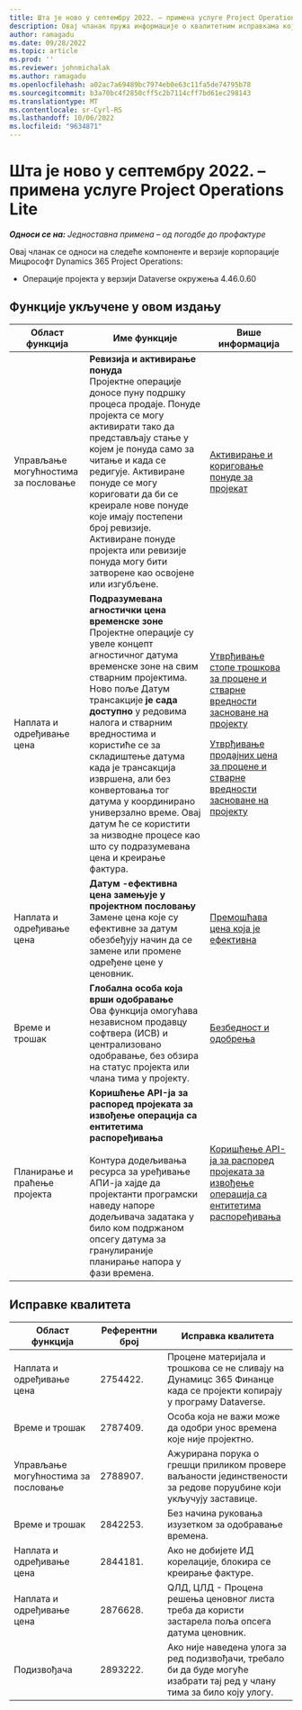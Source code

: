 ```yaml
---
title: Шта је ново у септембру 2022. – примена услуге Project Operations Lite
description: Овај чланак пружа информације о квалитетним исправкама које су доступне у издању Мицрософт Dynamics 365 Project Operations лите примене у септембру 2022.
author: ramagadu
ms.date: 09/28/2022
ms.topic: article
ms.prod: ''
ms.reviewer: johnmichalak
ms.author: ramagadu
ms.openlocfilehash: a02ac7a69489bc7974eb0e63c11fa5de74795b78
ms.sourcegitcommit: b3a70bc4f2850cff5c2b7114cff7bd61ec298143
ms.translationtype: MT
ms.contentlocale: sr-Cyrl-RS
ms.lasthandoff: 10/06/2022
ms.locfileid: "9634871"
---
```

# <a name="whats-new-september-2022---project-operations-lite-deployment"></a>Шта је ново у септембру 2022. – примена услуге Project Operations Lite

_**Односи се на:** Једноставна примена – од погодбе до профактуре_

Овај чланак се односи на следеће компоненте и верзије корпорације Мицрософт Dynamics 365 Project Operations:

- Операције пројекта у верзији Dataverse окружења 4.46.0.60

## <a name="features-included-in-this-release"></a>Функције укључене у овом издању

| Област функција | Име функције | Више информација |
| --- | --- | --- |
| Управљање могућностима за пословање | **Ревизија и активирање понуда**<br>Пројектне операције доносе пуну подршку процеса продаје. Понуде пројекта се могу активирати тако да представљају стање у којем је понуда само за читање и када се редигује. Активиране понуде се могу кориговати да би се креирале нове понуде које имају постепени број ревизије. Активиране понуде пројекта или ревизије понуда могу бити затворене као освојене или изгубљене. | [Активирање и кориговање понуде за пројекат](/dynamics365/project-operations/sales/activation-and-revision) |
| Наплата и одређивање цена | **Подразумевана агностички цена временске зоне**<br>Пројектне операције су увеле концепт агностичног датума временске зоне на свим стварним пројектима. Ново поље Датум трансакције **је сада доступно** у редовима налога и стварним вредностима и користиће се за складиштење датума када је трансакција извршена, али без конвертовања тог датума у координирано универзално време. Овај датум ће се користити за низводне процесе као што су подразумевана цена и креирање фактура. | <p>[Утврђивање стопе трошкова за процене и стварне вредности засноване на пројекту](/dynamics365/project-operations/pro/pricing-costing/cost-price-resolution-sales)</p><p>[Утврђивање продајних цена за процене и стварне вредности засноване на пројекту](/dynamics365/project-operations/pro/pricing-costing/sales-price-resolution-sales)</p> |
| Наплата и одређивање цена | **Датум -ефективна цена замењује у пројектном пословању**<br>Замене цена које су ефективне за датум обезбеђују начин да се замене или промене одређене цене у ценовник. | [Премошћава цена која је ефективна](/dynamics365/project-operations/pricing-costing/dateffective_price_overrides) |
| Време и трошак | **Глобална особа која врши одобравање**<br>Ова функција омогућава независном продавцу софтвера (ИСВ) и централизовано одобравање, без обзира на статус пројекта или члана тима у пројекту. | [Безбедност и одобрења](/dynamics365/project-operations/approvals/approvals-security) |
|Планирање и праћење пројекта|**Коришћење API-ја за распоред пројеката за извођење операција са ентитетима распоређивања** </br> </br>Контура додељивања ресурса за уређивање АПИ-ја хајде да пројектанти програмски наведу напоре додељивача задатака у било ком подржаном опсегу датума за гранулираније планирање напора у фази времена.|[Коришћење API-ја за распоред пројеката за извођење операција са ентитетима распоређивања](/dynamics365/project-operations/project-management/schedule-api-preview)|

## <a name="quality-updates"></a>Исправке квалитета

| Област функција | Референтни број | Исправка квалитета |
| --- | --- | --- |
| Наплата и одређивање цена | 2754422. | Процене материјала и трошкова се не сливају на Дyнамицс 365 Финанце када се пројекти копирају у програму Dataverse. |
| Време и трошак | 2787409. | Особа која не важи може да одобри унос времена које није пројектно. |
| Управљање могућностима за пословање | 2788907. | Ажурирана порука о грешци приликом провере ваљаности јединствености за редове поруџбине који укључују заставице. |
| Време и трошак | 2842253. | Без начина руковања изузетком за одобравање времена. |
| Наплата и одређивање цена | 2844181. | Ако не добијете ИД корелације, блокира се креирање фактуре. |
| Наплата и одређивање цена | 2876628. | QЛД, ЦЛД - Процена решења ценовног листа треба да користи застарела поља опсега датума ценовник. |
| Подизвођача | 2893222. | Ако није наведена улога за ред подизвођачи, требало би да буде могуће изабрати тај ред у члану тима за било коју улогу. |
